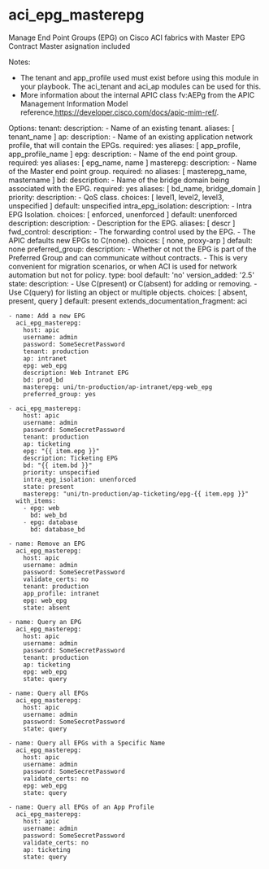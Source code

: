 # aci_epg_masterepg
Manage End Point Groups (EPG) on Cisco ACI fabrics with Master EPG Contract Master asignation included

Notes:
- The tenant and app_profile used must exist before using this module in your playbook.
  The aci_tenant and aci_ap modules can be used for this.
- More information about the internal APIC class fv:AEPg from the APIC Management Information Model reference,https://developer.cisco.com/docs/apic-mim-ref/.

Options:
  tenant:
    description:
    - Name of an existing tenant.
    aliases: [ tenant_name ]
  ap:
    description:
    - Name of an existing application network profile, that will contain the EPGs.
    required: yes
    aliases: [ app_profile, app_profile_name ]
  epg:
    description:
    - Name of the end point group.
    required: yes
    aliases: [ epg_name, name ]
  masterepg:
    description:
    - Name of the Master end point group.
    required: no
    aliases: [ masterepg_name, mastername ]
  bd:
    description:
    - Name of the bridge domain being associated with the EPG.
    required: yes
    aliases: [ bd_name, bridge_domain ]
  priority:
    description:
    - QoS class.
    choices: [ level1, level2, level3, unspecified ]
    default: unspecified
  intra_epg_isolation:
    description:
    - Intra EPG Isolation.
    choices: [ enforced, unenforced ]
    default: unenforced
  description:
    description:
    - Description for the EPG.
    aliases: [ descr ]
  fwd_control:
    description:
    - The forwarding control used by the EPG.
    - The APIC defaults new EPGs to C(none).
    choices: [ none, proxy-arp ]
    default: none
  preferred_group:
    description:
    - Whether ot not the EPG is part of the Preferred Group and can communicate without contracts.
    - This is very convenient for migration scenarios, or when ACI is used for network automation but not for policy.
    type: bool
    default: 'no'
    version_added: '2.5'
  state:
    description:
    - Use C(present) or C(absent) for adding or removing.
    - Use C(query) for listing an object or multiple objects.
    choices: [ absent, present, query ]
    default: present
extends_documentation_fragment: aci

```
- name: Add a new EPG
  aci_epg_masterepg:
    host: apic
    username: admin
    password: SomeSecretPassword
    tenant: production
    ap: intranet
    epg: web_epg
    description: Web Intranet EPG
    bd: prod_bd
    masterepg: uni/tn-production/ap-intranet/epg-web_epg
    preferred_group: yes

- aci_epg_masterepg:
    host: apic
    username: admin
    password: SomeSecretPassword
    tenant: production
    ap: ticketing
    epg: "{{ item.epg }}"
    description: Ticketing EPG
    bd: "{{ item.bd }}"
    priority: unspecified
    intra_epg_isolation: unenforced
    state: present
    masterepg: "uni/tn-production/ap-ticketing/epg-{{ item.epg }}"
  with_items:
    - epg: web
      bd: web_bd
    - epg: database
      bd: database_bd

- name: Remove an EPG
  aci_epg_masterepg:
    host: apic
    username: admin
    password: SomeSecretPassword
    validate_certs: no
    tenant: production
    app_profile: intranet
    epg: web_epg
    state: absent

- name: Query an EPG
  aci_epg_masterepg:
    host: apic
    username: admin
    password: SomeSecretPassword
    tenant: production
    ap: ticketing
    epg: web_epg
    state: query

- name: Query all EPGs
  aci_epg_masterepg:
    host: apic
    username: admin
    password: SomeSecretPassword
    state: query

- name: Query all EPGs with a Specific Name
  aci_epg_masterepg:
    host: apic
    username: admin
    password: SomeSecretPassword
    validate_certs: no
    epg: web_epg
    state: query

- name: Query all EPGs of an App Profile
  aci_epg_masterepg:
    host: apic
    username: admin
    password: SomeSecretPassword
    validate_certs: no
    ap: ticketing
    state: query
```
